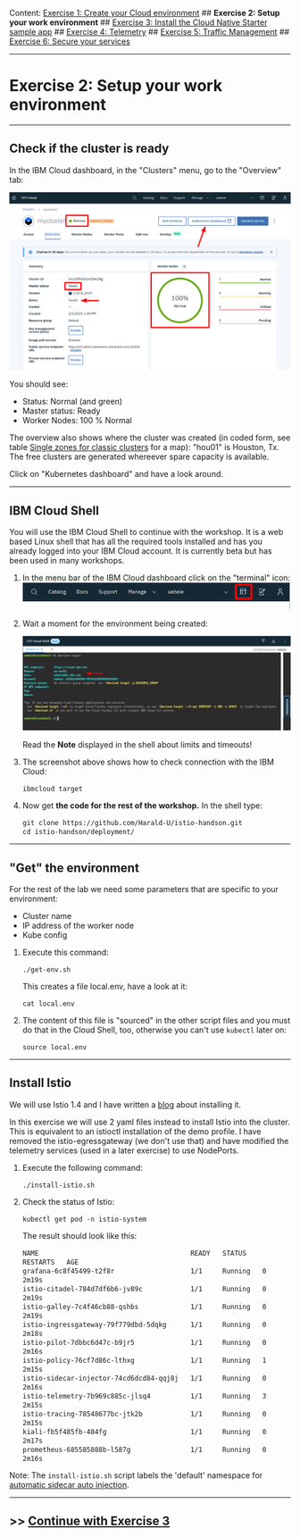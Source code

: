 Content:
[Exercise 1: Create your Cloud environment](exercise1.md) ##
**Exercise 2: Setup your work environment** ##
[Exercise 3: Install the Cloud Native Starter sample app](exercise3.md) ##
[Exercise 4: Telemetry](exercise4.md) ##
[Exercise 5: Traffic Management](exercise5.md) ##
[Exercise 6: Secure your services](exercise6.md)

---

# Exercise 2: Setup your work environment

---

## Check if the cluster is ready

In the IBM Cloud dashboard, in the "Clusters" menu, go to the "Overview" tab:

![cluster overview](../images/cluster_overview.png)

You should see:
- Status: Normal (and green)
- Master status: Ready
- Worker Nodes: 100 % Normal

The overview also shows where the cluster was created (in coded form, see table [Single zones for classic clusters](https://cloud.ibm.com/docs/containers?topic=containers-regions-and-zones#zones) for a map): "hou01" is Houston, Tx. The free clusters are generated whereever spare capacity is available.

Click on "Kubernetes dashboard" and have a look around.

---

## IBM Cloud Shell

You will use the IBM Cloud Shell to continue with the workshop. It is a web based Linux shell that has all the required tools installed and has you already logged into your IBM Cloud account. It is currently beta but has been used in many workshops.

1. In the menu bar of the IBM Cloud dashboard click on the "terminal" icon:
    ![access clsh](../images/access_cloudshell.png)

1. Wait a moment for the environment being created:

    ![cloudshell](../images/cloudshell.png)

    Read the **Note** displayed in the shell about limits and timeouts!

1. The screenshot above shows how to check connection with the IBM Cloud:

    ```
    ibmcloud target
    ```

1. Now get **the code for the rest of the workshop.** In the shell type:

    ```
    git clone https://github.com/Harald-U/istio-handson.git
    cd istio-handson/deployment/
    ```

---

## "Get" the environment

For the rest of the lab we need some parameters that are specific to your environment:

- Cluster name
- IP address of the worker node
- Kube config

1. Execute this command:

    ```
    ./get-env.sh
    ```

    This creates a file local.env, have a look at it:

    ```
    cat local.env
    ```

1. The content of this file is "sourced" in the other script files and you must do that in the Cloud Shell, too, otherwise you can't use `kubectl` later on:

    ```
    source local.env
    ```

---

## Install Istio

We will use Istio 1.4 and I have written a [blog](https://haralduebele.blog/2019/11/21/installing-istio-1-4-new-version-new-methods/) about installing it.

In this exercise we will use 2 yaml files instead to install Istio into the cluster. This is equivalent to an istioctl installation of the demo profile. I have removed the istio-egressgateway (we don't use that) and have modified the telemetry services (used in a later exercise) to use NodePorts.

1. Execute the following command:

    ```
    ./install-istio.sh
    ```

1. Check the status of Istio:

    ```
    kubectl get pod -n istio-system
    ```

    The result should look like this:

    ```
    NAME                                      READY   STATUS    RESTARTS   AGE
    grafana-6c8f45499-t2f8r                   1/1     Running   0          2m19s
    istio-citadel-784d7df6b6-jv89c            1/1     Running   0          2m19s
    istio-galley-7c4f46cb88-qshbs             1/1     Running   0          2m19s
    istio-ingressgateway-79f779dbd-5dqkg      1/1     Running   0          2m18s
    istio-pilot-7dbbc6d47c-b9jr5              1/1     Running   0          2m16s
    istio-policy-76cf7d86c-lthxg              1/1     Running   1          2m15s
    istio-sidecar-injector-74cd6dcd84-qqj8j   1/1     Running   0          2m16s
    istio-telemetry-7b969c885c-jlsq4          1/1     Running   3          2m15s
    istio-tracing-78548677bc-jtk2b            1/1     Running   0          2m15s
    kiali-fb5f485fb-484fg                     1/1     Running   0          2m17s
    prometheus-685585888b-l587g               1/1     Running   0          2m16s
    ```

Note: The `install-istio.sh` script labels the 'default' namespace for [automatic sidecar auto injection](https://istio.io/docs/setup/additional-setup/sidecar-injection/#deploying-an-app).

---

## >> [Continue with Exercise 3](exercise3.md)
